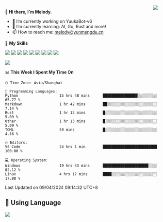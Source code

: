 <a href="#">
  <img align="right" src="https://github-readme-stats.vercel.app/api?username=melodyyuuka&count_private=true&show_icons=true" />
</a>

**👋 Hi there, I`m Melody.**

- 🔭 I’m currently working on YuukaBot-v6
- 🌱 I’m currently learning: AI, Go, Rust and more!
- 📫 How to reach me: melody@yunmengdu.cn

🌟 **My Skills** 

![](https://img.shields.io/badge/-Python-3e74a2?style=flat-square&logo=Python&logoColor=fff)
![](https://img.shields.io/badge/-Java-007396?style=flat-square&logo=OpenJDK&logoColor=fff)
![](https://img.shields.io/badge/-Node.js-339933?style=flat-square&logo=Node.js&logoColor=fff)
![](https://img.shields.io/badge/-Git-f05032?style=flat-square&logo=git&logoColor=fff)
![](https://img.shields.io/badge/-PostgreSQL-4169e1?style=flat-square&logo=PostgreSQL&logoColor=fff)
![](https://img.shields.io/badge/-Rust-000000?style=flat-square&logo=rust&logoColor=fff)
![](https://img.shields.io/badge/-VSCode-007acc?style=flat-square&logo=Visual-Studio-Code&logoColor=fff)
![](https://img.shields.io/badge/-FastAPI-009688?style=flat-square&logo=FastAPI&logoColor=fff)
![](https://img.shields.io/badge/-Linux-000000?style=flat-square&logo=Linux&logoColor=fff)


![](https://wakatime.com/badge/user/fa6dc0e2-47c5-4d2d-ae45-69fec6f2122c.svg)

<!--START_SECTION:waka-->
📊 **This Week I Spent My Time On** 

```text
🕑︎ Time Zone: Asia/Shanghai

💬 Programming Languages: 
Python                   15 hrs 48 mins      ████████████████░░░░░░░░░   65.77 % 
Markdown                 1 hr 42 mins        ██░░░░░░░░░░░░░░░░░░░░░░░    7.14 % 
Rust                     1 hr 13 mins        █░░░░░░░░░░░░░░░░░░░░░░░░    5.09 % 
Other                    1 hr 13 mins        █░░░░░░░░░░░░░░░░░░░░░░░░    5.09 % 
TOML                     59 mins             █░░░░░░░░░░░░░░░░░░░░░░░░    4.16 % 

🔥 Editors: 
VS Code                  24 hrs 1 min        █████████████████████████   100.00 % 

💻 Operating System: 
Windows                  19 hrs 43 mins      █████████████████████░░░░   82.12 % 
Linux                    4 hrs 17 mins       ████░░░░░░░░░░░░░░░░░░░░░   17.88 % 
```


 Last Updated on 09/04/2024 09:14:32 UTC+8
<!--END_SECTION:waka-->

## 🥰 **Using Language**

![](https://github-readme-stats.vercel.app/api/wakatime?username=MelodyYuyuko&layout=compact&hide_border=true)
